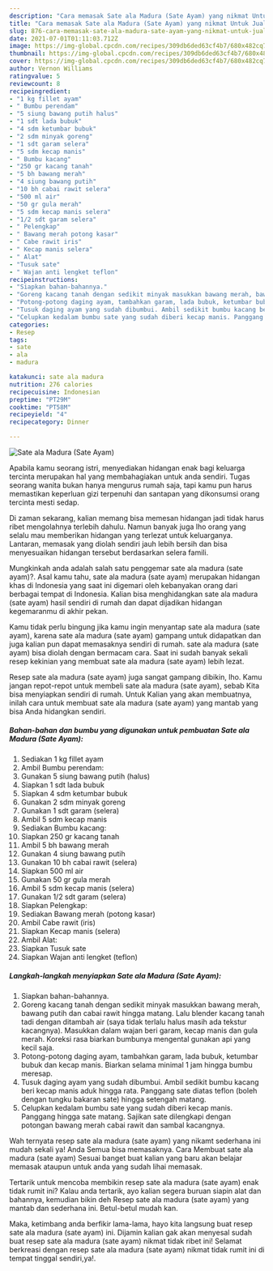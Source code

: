 ```yaml
---
description: "Cara memasak Sate ala Madura (Sate Ayam) yang nikmat Untuk Jualan"
title: "Cara memasak Sate ala Madura (Sate Ayam) yang nikmat Untuk Jualan"
slug: 876-cara-memasak-sate-ala-madura-sate-ayam-yang-nikmat-untuk-jualan
date: 2021-07-01T01:11:03.712Z
image: https://img-global.cpcdn.com/recipes/309db6ded63cf4b7/680x482cq70/sate-ala-madura-sate-ayam-foto-resep-utama.jpg
thumbnail: https://img-global.cpcdn.com/recipes/309db6ded63cf4b7/680x482cq70/sate-ala-madura-sate-ayam-foto-resep-utama.jpg
cover: https://img-global.cpcdn.com/recipes/309db6ded63cf4b7/680x482cq70/sate-ala-madura-sate-ayam-foto-resep-utama.jpg
author: Vernon Williams
ratingvalue: 5
reviewcount: 8
recipeingredient:
- "1 kg fillet ayam"
- " Bumbu perendam"
- "5 siung bawang putih halus"
- "1 sdt lada bubuk"
- "4 sdm ketumbar bubuk"
- "2 sdm minyak goreng"
- "1 sdt garam selera"
- "5 sdm kecap manis"
- " Bumbu kacang"
- "250 gr kacang tanah"
- "5 bh bawang merah"
- "4 siung bawang putih"
- "10 bh cabai rawit selera"
- "500 ml air"
- "50 gr gula merah"
- "5 sdm kecap manis selera"
- "1/2 sdt garam selera"
- " Pelengkap"
- " Bawang merah potong kasar"
- " Cabe rawit iris"
- " Kecap manis selera"
- " Alat"
- "Tusuk sate"
- " Wajan anti lengket teflon"
recipeinstructions:
- "Siapkan bahan-bahannya."
- "Goreng kacang tanah dengan sedikit minyak masukkan bawang merah, bawang putih dan cabai rawit hingga matang. Lalu blender kacang tanah tadi dengan ditambah air (saya tidak terlalu halus masih ada tekstur kacangnya). Masukkan dalam wajan beri garam, kecap manis dan gula merah. Koreksi rasa biarkan bumbunya mengental gunakan api yang kecil saja."
- "Potong-potong daging ayam, tambahkan garam, lada bubuk, ketumbar bubuk dan kecap manis. Biarkan selama minimal 1 jam hingga bumbu meresap."
- "Tusuk daging ayam yang sudah dibumbui. Ambil sedikit bumbu kacang beri kecap manis aduk hingga rata. Panggang sate diatas teflon (boleh dengan tungku bakaran sate) hingga setengah matang."
- "Celupkan kedalam bumbu sate yang sudah diberi kecap manis. Panggang hingga sate matang. Sajikan sate dilengkapi dengan potongan bawang merah cabai rawit dan sambal kacangnya."
categories:
- Resep
tags:
- sate
- ala
- madura

katakunci: sate ala madura 
nutrition: 276 calories
recipecuisine: Indonesian
preptime: "PT29M"
cooktime: "PT58M"
recipeyield: "4"
recipecategory: Dinner

---
```



![Sate ala Madura (Sate Ayam)](https://img-global.cpcdn.com/recipes/309db6ded63cf4b7/680x482cq70/sate-ala-madura-sate-ayam-foto-resep-utama.jpg)

Apabila kamu seorang istri, menyediakan hidangan enak bagi keluarga tercinta merupakan hal yang membahagiakan untuk anda sendiri. Tugas seorang  wanita bukan hanya mengurus rumah saja, tapi kamu pun harus memastikan keperluan gizi terpenuhi dan santapan yang dikonsumsi orang tercinta mesti sedap.

Di zaman  sekarang, kalian memang bisa memesan hidangan jadi tidak harus ribet mengolahnya terlebih dahulu. Namun banyak juga lho orang yang selalu mau memberikan hidangan yang terlezat untuk keluarganya. Lantaran, memasak yang diolah sendiri jauh lebih bersih dan bisa menyesuaikan hidangan tersebut berdasarkan selera famili. 



Mungkinkah anda adalah salah satu penggemar sate ala madura (sate ayam)?. Asal kamu tahu, sate ala madura (sate ayam) merupakan hidangan khas di Indonesia yang saat ini digemari oleh kebanyakan orang dari berbagai tempat di Indonesia. Kalian bisa menghidangkan sate ala madura (sate ayam) hasil sendiri di rumah dan dapat dijadikan hidangan kegemaranmu di akhir pekan.

Kamu tidak perlu bingung jika kamu ingin menyantap sate ala madura (sate ayam), karena sate ala madura (sate ayam) gampang untuk didapatkan dan juga kalian pun dapat memasaknya sendiri di rumah. sate ala madura (sate ayam) bisa diolah dengan bermacam cara. Saat ini sudah banyak sekali resep kekinian yang membuat sate ala madura (sate ayam) lebih lezat.

Resep sate ala madura (sate ayam) juga sangat gampang dibikin, lho. Kamu jangan repot-repot untuk membeli sate ala madura (sate ayam), sebab Kita bisa menyiapkan sendiri di rumah. Untuk Kalian yang akan membuatnya, inilah cara untuk membuat sate ala madura (sate ayam) yang mantab yang bisa Anda hidangkan sendiri.

<!--inarticleads1-->

##### Bahan-bahan dan bumbu yang digunakan untuk pembuatan Sate ala Madura (Sate Ayam):

1. Sediakan 1 kg fillet ayam
1. Ambil  Bumbu perendam:
1. Gunakan 5 siung bawang putih (halus)
1. Siapkan 1 sdt lada bubuk
1. Siapkan 4 sdm ketumbar bubuk
1. Gunakan 2 sdm minyak goreng
1. Gunakan 1 sdt garam (selera)
1. Ambil 5 sdm kecap manis
1. Sediakan  Bumbu kacang:
1. Siapkan 250 gr kacang tanah
1. Ambil 5 bh bawang merah
1. Gunakan 4 siung bawang putih
1. Gunakan 10 bh cabai rawit (selera)
1. Siapkan 500 ml air
1. Gunakan 50 gr gula merah
1. Ambil 5 sdm kecap manis (selera)
1. Gunakan 1/2 sdt garam (selera)
1. Siapkan  Pelengkap:
1. Sediakan  Bawang merah (potong kasar)
1. Ambil  Cabe rawit (iris)
1. Siapkan  Kecap manis (selera)
1. Ambil  Alat:
1. Siapkan Tusuk sate
1. Siapkan  Wajan anti lengket (teflon)




<!--inarticleads2-->

##### Langkah-langkah menyiapkan Sate ala Madura (Sate Ayam):

1. Siapkan bahan-bahannya.
1. Goreng kacang tanah dengan sedikit minyak masukkan bawang merah, bawang putih dan cabai rawit hingga matang. Lalu blender kacang tanah tadi dengan ditambah air (saya tidak terlalu halus masih ada tekstur kacangnya). Masukkan dalam wajan beri garam, kecap manis dan gula merah. Koreksi rasa biarkan bumbunya mengental gunakan api yang kecil saja.
1. Potong-potong daging ayam, tambahkan garam, lada bubuk, ketumbar bubuk dan kecap manis. Biarkan selama minimal 1 jam hingga bumbu meresap.
1. Tusuk daging ayam yang sudah dibumbui. Ambil sedikit bumbu kacang beri kecap manis aduk hingga rata. Panggang sate diatas teflon (boleh dengan tungku bakaran sate) hingga setengah matang.
1. Celupkan kedalam bumbu sate yang sudah diberi kecap manis. Panggang hingga sate matang. Sajikan sate dilengkapi dengan potongan bawang merah cabai rawit dan sambal kacangnya.




Wah ternyata resep sate ala madura (sate ayam) yang nikamt sederhana ini mudah sekali ya! Anda Semua bisa memasaknya. Cara Membuat sate ala madura (sate ayam) Sesuai banget buat kalian yang baru akan belajar memasak ataupun untuk anda yang sudah lihai memasak.

Tertarik untuk mencoba membikin resep sate ala madura (sate ayam) enak tidak rumit ini? Kalau anda tertarik, ayo kalian segera buruan siapin alat dan bahannya, kemudian bikin deh Resep sate ala madura (sate ayam) yang mantab dan sederhana ini. Betul-betul mudah kan. 

Maka, ketimbang anda berfikir lama-lama, hayo kita langsung buat resep sate ala madura (sate ayam) ini. Dijamin kalian gak akan menyesal sudah buat resep sate ala madura (sate ayam) nikmat tidak ribet ini! Selamat berkreasi dengan resep sate ala madura (sate ayam) nikmat tidak rumit ini di tempat tinggal sendiri,ya!.

